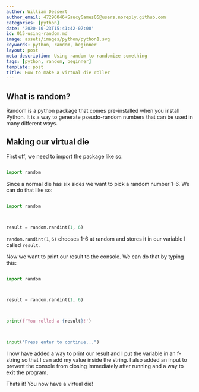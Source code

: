 ```yaml
---
author: William Dessert
author_email: 47290046+SaucyGames05@users.noreply.github.com
categories: [python]
date: '2020-10-23T15:41:42-07:00'
id: 015-using-random.md
image: assets/images/python/python1.svg
keywords: python, random, beginner
layout: post
meta-description: Using random to randomize something
tags: [python, random, beginner]
template: post
title: How to make a virtual die roller
---
```




## What is random?



Random is a python package that comes pre-installed when you install Python. It is a way to generate pseudo-random numbers that can be used in many different ways.



## Making our virtual die



First off, we need to import the package like so:



```python

import random

```



Since a normal die has six sides we want to pick a random number 1-6. We can do that like so:



```python

import random



result = random.randint(1, 6)

```



`random.randint(1,6)` chooses 1-6 at random and stores it in our variable I called `result`.



Now we want to print our result to the console. We can do that by typing this:



```python

import random



result = random.randint(1, 6)



print(f'You rolled a {result}!')



input("Press enter to continue...")

```



I now have added a way to print our result and I put the variable in an f-string so that I can add my value inside the string. I also added an input to prevent the console from closing immediately after running and a way to exit the program.



Thats it! You now have a virtual die!